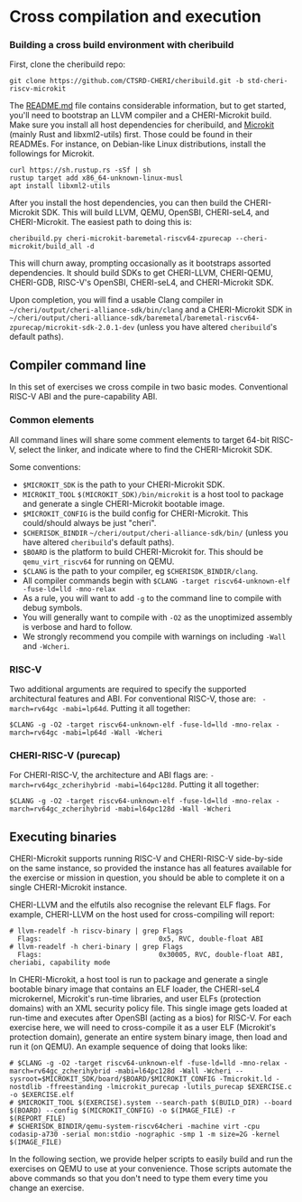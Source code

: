# Cross compilation and execution

### Building a cross build environment with cheribuild

First, clone the cheribuild repo:
```
git clone https://github.com/CTSRD-CHERI/cheribuild.git -b std-cheri-riscv-microkit
```
The [README.md](https://github.com/CTSRD-CHERI/cheribuild/blob/master/README.md) file contains considerable information, but to get started, you'll need to bootstrap an LLVM compiler and a CHERI-Microkit build.
Make sure you install all host dependencies for cheribuild, and [Microkit](https://github.com/seL4/microkit/blob/main/README.md) (mainly Rust and libxml2-utils) first. Those could be found in their READMEs. For instance, on Debian-like Linux distributions, install
the followings for Microkit.

```
curl https://sh.rustup.rs -sSf | sh
rustup target add x86_64-unknown-linux-musl
apt install libxml2-utils
```

After you install the host dependencies, you can then build the CHERI-Microkit SDK. This will build LLVM, QEMU, OpenSBI, CHERI-seL4, and CHERI-Microkit. The easiest path to doing this is:
```
cheribuild.py cheri-microkit-baremetal-riscv64-zpurecap --cheri-microkit/build_all -d
```
This will churn away, prompting occasionally as it bootstraps assorted dependencies. It should build SDKs to get CHERI-LLVM, CHERI-QEMU, CHERI-GDB, RISC-V's OpenSBI, CHERI-seL4, and CHERI-Microkit SDK.
<!-- XXX: Should we advocate `-f` here? -->
Upon completion, you will find a usable Clang compiler in `~/cheri/output/cheri-alliance-sdk/bin/clang` and a CHERI-Microkit SDK in `~/cheri/output/cheri-alliance-sdk/baremetal/baremetal-riscv64-zpurecap/microkit-sdk-2.0.1-dev` (unless you have altered `cheribuild`'s default paths).

## Compiler command line
In this set of exercises we cross compile in two basic modes.
Conventional RISC-V ABI and the pure-capability ABI.

### Common elements
All command lines will share some comment elements to target 64-bit RISC-V, select the linker, and indicate where to find the CHERI-Microkit SDK.

Some conventions:
 - `$MICROKIT_SDK` is the path to your CHERI-Microkit SDK.
 - `MICROKIT_TOOL` `$(MICROKIT_SDK)/bin/microkit` is a host tool to package and generate a single CHERI-Microkit bootable image.
 - `$MICROKIT_CONFIG` is the build config for CHERI-Microkit. This could/should always be just "cheri".
 - `$CHERISDK_BINDIR` `~/cheri/output/cheri-alliance-sdk/bin/` (unless you have altered `cheribuild`'s default paths).
 - `$BOARD` is the platform to build CHERI-Microkit for. This should be `qemu_virt_riscv64` for running on QEMU.
 - `$CLANG` is the path to your compiler, eg `$CHERISDK_BINDIR/clang`.
 - All compiler commands begin with `$CLANG -target riscv64-unknown-elf -fuse-ld=lld -mno-relax`
 - As a rule, you will want to add `-g` to the command line to compile with debug symbols.
 - You will generally want to compile with `-O2` as the unoptimized assembly is verbose and hard to follow.
 - We strongly recommend you compile with warnings on including `-Wall` and `-Wcheri`.

### RISC-V
Two additional arguments are required to specify the supported architectural features and ABI.  For conventional RISC-V, those are: `
-march=rv64gc -mabi=lp64d`.
Putting it all together:
```
$CLANG -g -O2 -target riscv64-unknown-elf -fuse-ld=lld -mno-relax -march=rv64gc -mabi=lp64d -Wall -Wcheri
```
### CHERI-RISC-V (purecap)
For CHERI-RISC-V, the architecture and ABI flags are:
`-march=rv64gc_zcherihybrid -mabi=l64pc128d`.
Putting it all together:
```
$CLANG -g -O2 -target riscv64-unknown-elf -fuse-ld=lld -mno-relax -march=rv64gc_zcherihybrid -mabi=l64pc128d -Wall -Wcheri
```

## Executing binaries
CHERI-Microkit supports running RISC-V and CHERI-RISC-V side-by-side on the same instance, so provided the instance has all features available for the exercise or mission in question, you should be able to complete it on a single CHERI-Microkit instance.

CHERI-LLVM and the elfutils also recognise the relevant ELF flags. For example, CHERI-LLVM on the host used for cross-compiling will report:
```
# llvm-readelf -h riscv-binary | grep Flags
  Flags:                             0x5, RVC, double-float ABI
# llvm-readelf -h cheri-binary | grep Flags
  Flags:                             0x30005, RVC, double-float ABI, cheriabi, capability mode
```

In CHERI-Microkit, a host tool is run to package and generate a single bootable binary image that contains an ELF loader, the CHERI-seL4 microkernel, Microkit's run-time libraries, and user ELFs (protection domains) with an XML security policy file. This single image gets loaded at run-time and executes
after OpenSBI (acting as a bios) for RISC-V. For each exercise here, we will need to cross-compile it as a user ELF (Microkit's protection domain), generate an entire system binary image, then load and run it (on QEMU). An example sequence of doing that looks like:
```
# $CLANG -g -O2 -target riscv64-unknown-elf -fuse-ld=lld -mno-relax -march=rv64gc_zcherihybrid -mabi=l64pc128d -Wall -Wcheri --sysroot=$MICROKIT_SDK/board/$BOARD/$MICROKIT_CONFIG -Tmicrokit.ld -nostdlib -ffreestanding -lmicrokit_purecap -lutils_purecap $EXERCISE.c -o $EXERCISE.elf
# $MICROKIT_TOOL $(EXERCISE).system --search-path $(BUILD_DIR) --board $(BOARD) --config $(MICROKIT_CONFIG) -o $(IMAGE_FILE) -r $(REPORT_FILE)
# $CHERISDK_BINDIR/qemu-system-riscv64cheri -machine virt -cpu codasip-a730 -serial mon:stdio -nographic -smp 1 -m size=2G -kernel $(IMAGE_FILE)
```

In the following section, we provide helper scripts to easily build and run the exercises on QEMU to use at your convenience. Those scripts automate the above commands so that you don't need to type them every time you change an exercise.

